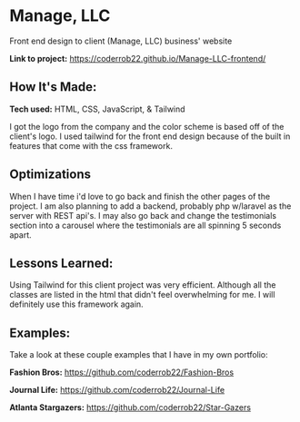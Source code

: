 # Manage, LLC
Front end design to client (Manage, LLC) business' website

**Link to project:** https://coderrob22.github.io/Manage-LLC-frontend/



## How It's Made:

**Tech used:** HTML, CSS, JavaScript, & Tailwind

I got the logo from the company and the color scheme is based off of the client's logo. I used tailwind for the front end design because of the built in features that come with the css framework.

## Optimizations

When I have time i'd love to go back and finish the other pages of the project. I am also planning to add a backend, probably php w/laravel as the server with REST api's. I may also go back and change the testimonials section into a carousel where the testimonials are all spinning 5 seconds apart.

## Lessons Learned:

Using Tailwind for this client project was very efficient. Although all the classes are listed in the html that didn't feel overwhelming for me. I will definitely use this framework again.

## Examples:
Take a look at these couple examples that I have in my own portfolio:

**Fashion Bros:** https://github.com/coderrob22/Fashion-Bros

**Journal Life:** https://github.com/coderrob22/Journal-Life

**Atlanta Stargazers:** https://github.com/coderrob22/Star-Gazers
